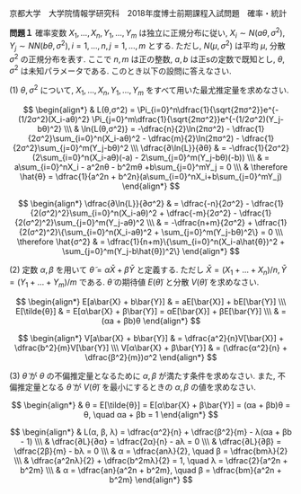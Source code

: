 京都大学　大学院情報学研究科　2018年度博士前期課程入試問題　確率・統計

**問題１** 確率変数 $X_1,...,X_n, Y_1,...,Y_m$ は独立に正規分布に従い, $X_i \sim N(aθ, σ^2), Y_j \sim N N(bθ, σ^2), i = 1,...,n, j = 1,...,m$ とする. ただし, $N(μ, σ^2)$ は平均 $μ$, 分散 $σ^2$ の正規分布を表す. ここで $n,m$ は正の整数, $a,b$ は正sの定数で既知とし, $θ,σ^2$ は未知パラメータである. このとき以下の設問に答えなさい.

(1) $θ,σ^2$ について, $X_1,...,X_n, Y_1,...,Y_m$ をすべて用いた最尤推定量を求めなさい.

$$
    \begin{align*}
        & L(θ,σ^2) = \Pi_{i=0}^n\dfrac{1}{\sqrt{2πσ^2}}e^{-(1/2σ^2)(X_i-aθ)^2} \Pi_{j=0}^m\dfrac{1}{\sqrt{2πσ^2}}e^{-(1/2σ^2)(Y_j-bθ)^2} \\\
        & \ln{L(θ,σ^2)} = -\dfrac{n}{2}\ln(2πσ^2) - \dfrac{1}{2σ^2}\sum_{i=0}^n(X_i-aθ)^2 - \dfrac{m}{2}\ln(2πσ^2) - \dfrac{1}{2σ^2}\sum_{j=0}^m(Y_j-bθ)^2 \\\
        \dfrac{∂\ln{L}}{∂θ} & = -\dfrac{1}{2σ^2}(2\sum_{i=0}^n(X_i-aθ)(-a) - 2\sum_{j=0}^m(Y_j-bθ)(-b)) \\\
        & = a\sum_{i=0}^nX_i - a^2nθ - b^2mθ +b\sum_{j=0}^mY_j = 0 \\\
        & \therefore \hat{θ} = \dfrac{1}{a^2n + b^2n}(a\sum_{i=0}^nX_i+b\sum_{j=0}^mY_j)
    \end{align*}
$$

$$
    \begin{align*}
        \dfrac{∂\ln{L}}{∂σ^2} & = \dfrac{-n}{2σ^2} - \dfrac{1}{2(σ^2)^2}\sum_{i=0}^n(X_i-aθ)^2 + \dfrac{-m}{2σ^2} - \dfrac{1}{2(σ^2)^2}\sum_{j=0}^m(Y_j-aθ)^2 \\\
        & =  -\dfrac{n+m}{2σ^2} + \dfrac{1}{2(σ^2)^2}\{\sum_{i=0}^n(X_i-aθ)^2 + \sum_{j=0}^m(Y_j-bθ)^2\} = 0 \\\
        \therefore \hat{σ^2} & = \dfrac{1}{n+m}\{\sum_{i=0}^n(X_i-a\hat{θ})^2 + \sum_{j=0}^m(Y_j-b\hat{θ})^2\}
    \end{align*}
$$

(2) 定数 $α, β$ を用いて $\tilde{θ} = α\bar{X} + β\bar{Y}$ と定義する. ただし $\bar{X} = (X_1+...+X_n)/n, \bar{Y} = (Y_1+...+Y_m)/m$ である. $\tilde{θ}$ の期待値 $E(\tilde{θ})$ と分散 $V(\tilde{θ})$ を求めなさい.

$$
    \begin{align*}
        E[a\bar{X} + b\bar{Y}] & = aE[\bar{X}] + bE[\bar{Y}] \\\
        E[\tilde{θ}] & = E[α\bar{X} + β\bar{Y}] = αE[\bar{X}] + βE[\bar{Y}] \\\ 
        & = (αa + βb)θ
    \end{align*}
$$

$$
    \begin{align*}
        V[a\bar{X} + b\bar{Y}] & = \dfrac{a^2}{n}V[\bar{X}] + \dfrac{b^2}{m}V[\bar{Y}] \\\
        V[α\bar{X} + β\bar{Y}] & = (\dfrac{α^2}{n} + \dfrac{β^2}{m})σ^2
    \end{align*}
$$

(3) $\tilde{θ}$ が $θ$ の不偏推定量となるために $α, β$ が満たす条件を求めなさい. また, 不偏推定量となる $\tilde{θ}$ が $V(\tilde{θ})$ を最小にするときの $α, β$ の値を求めなさい.

$$
    \begin{align*}
        & θ = E[\tilde{θ}] = E[α\bar{X} + β\bar{Y}] = (αa + βb)θ = θ, \quad αa + βb = 1
    \end{align*}
$$

$$
    \begin{align*}
        & L(α, β, λ) = \dfrac{α^2}{n} + \dfrac{β^2}{m} - λ(αa + βb - 1) \\\
        & \dfrac{∂L}{∂α} = \dfrac{2α}{n} - aλ = 0 \\\
        & \dfrac{∂L}{∂β} = \dfrac{2β}{m} - bλ = 0 \\\
        & α = \dfrac{anλ}{2}, \quad β = \dfrac{bmλ}{2} \\\
        & \dfrac{a^2nλ}{2} + \dfrac{b^2mλ}{2} = 1, \quad λ = \dfrac{2}{a^2n + b^2m} \\\
        & α = \dfrac{an}{a^2n + b^2m}, \quad β = \dfrac{bm}{a^2n + b^2m}
    \end{align*}
$$

